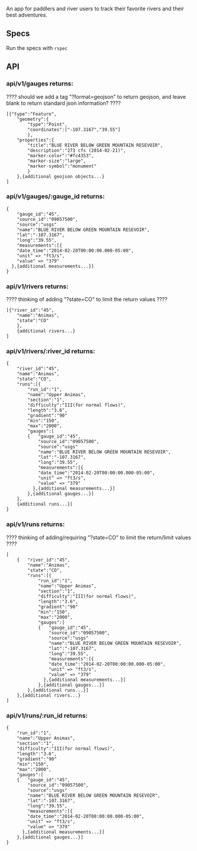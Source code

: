An app for paddlers and river users to track their favorite rivers and their
best adventures.

## Specs
Run the specs with `rspec`

## API

### api/v1/gauges returns:
????  should we add a tag "?format=geojson" to return geojson, and leave blank to return standard json information? ????

    [{"type":"Feature",
    	"geometry":{
    		"type":"Point",
    		"coordinates":["-107.3167","39.55"]
    		},
    	"properties":{
    		"title":"BLUE RIVER BELOW GREEN MOUNTAIN RESEVOIR",
    		"description":"273 cfs (2014-02-21)",
    		"marker-color":"#fc4353",
    		"marker-size":"large",
    		"marker-symbol":"monument"
    		}
    	},{additional geojson objects...}
    ]

### api/v1/gauges/:gauge_id returns:

    {
    	"gauge_id":"45",
    	"source_id":"09057500",
    	"source":"usgs"
    	"name":"BLUE RIVER BELOW GREEN MOUNTAIN RESEVOIR",
    	"lat":"-107.3167",
    	"long":"39.55",
    	"measurements":[{
        "date_time":"2014-02-20T00:00:00.000-05:00",
        "unit" => "ft3/s",
        "value" => "379"
      },{additional measurements...}]
    }

### api/v1/rivers returns:
???? thinking of adding "?state=CO" to limit the return values ????

    [{"river_id":"45",
    	"name":"Animas",
    	"state":"CO"
    	},
    	{additional rivers...}
    ]

### api/v1/rivers/:river_id returns:

    {
    	"river_id":"45",
    	"name":"Animas",
    	"state":"CO",
    	"runs":[{
    		"run_id":"1",
    		"name":"Upper Animas",
    		"section":"1",
    		"difficulty":"III(for normal flows)",
    		"length":"3.6",
    		"gradient":"90"
    		"min":"150",
    		"max":"2000",
    		"gauges":[
    		{	"gauge_id":"45",
    			"source_id":"09057500",
    			"source":"usgs"
    			"name":"BLUE RIVER BELOW GREEN MOUNTAIN RESEVOIR",
    			"lat":"-107.3167",
    			"long":"39.55",
    			"measurements":[{
    		    "date_time":"2014-02-20T00:00:00.000-05:00",
    		    "unit" => "ft3/s",
    		    "value" => "379"
    		  },{additional measurements...}]
    		},{additional gauges...}]
    	},
    	{additional runs...}]
    }

### api/v1/runs returns:
???? thinking of adding/requiring "?state=CO" to limit the return/limit values ????

    [
    	{	"river_id":"45",
    		"name":"Animas",
    		"state":"CO",
    		"runs":[{
    			"run_id":"1",
    			"name":"Upper Animas",
    			"section":"1",
    			"difficulty":"III(for normal flows)",
    			"length":"3.6",
    			"gradient":"90"
    			"min":"150",
    			"max":"2000",
    			"gauges":[
    			{	"gauge_id":"45",
    				"source_id":"09057500",
    				"source":"usgs"
    				"name":"BLUE RIVER BELOW GREEN MOUNTAIN RESEVOIR",
    				"lat":"-107.3167",
    				"long":"39.55",
    				"measurements":[{
    			    "date_time":"2014-02-20T00:00:00.000-05:00",
    			    "unit" => "ft3/s",
    			    "value" => "379"
    			  },{additional measurements...}]
    			},{additional gauges...}]
    		},{additional runs...}]
    	},{additional rivers...}
    ]

### api/v1/runs/:run_id returns:

    {
    	"run_id":"1",
    	"name":"Upper Animas",
    	"section":"1",
    	"difficulty":"III(for normal flows)",
    	"length":"3.6",
    	"gradient":"90"
    	"min":"150",
    	"max":"2000",
    	"gauges":[
    	{	"gauge_id":"45",
    		"source_id":"09057500",
    		"source":"usgs"
    		"name":"BLUE RIVER BELOW GREEN MOUNTAIN RESEVOIR",
    		"lat":"-107.3167",
    		"long":"39.55",
    		"measurements":[{
    	    "date_time":"2014-02-20T00:00:00.000-05:00",
    	    "unit" => "ft3/s",
    	    "value" => "379"
    	  },{additional measurements...}]
    	},{additional gauges...}]
    }

